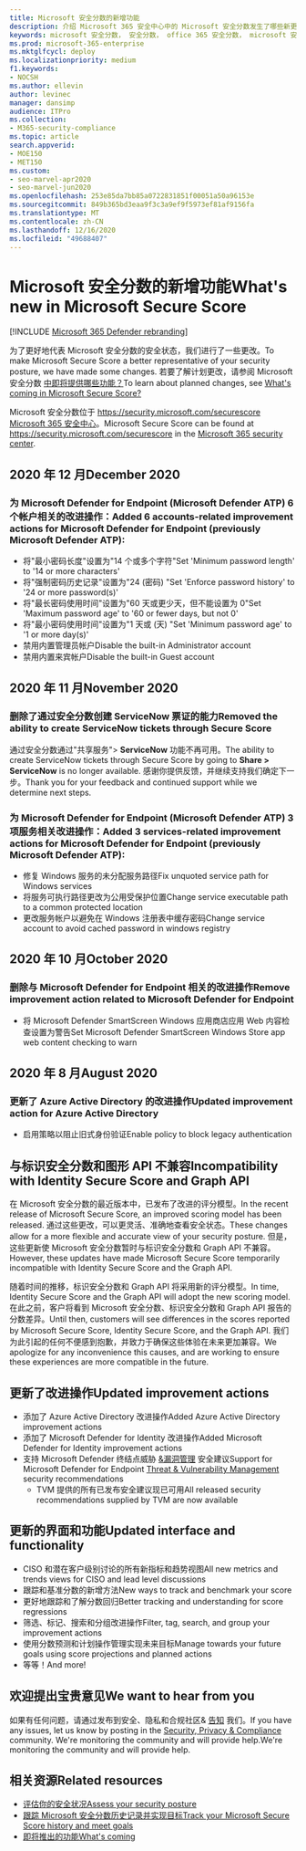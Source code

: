 ```yaml
---
title: Microsoft 安全分数的新增功能
description: 介绍 Microsoft 365 安全中心中的 Microsoft 安全分数发生了哪些新更改。
keywords: microsoft 安全分数， 安全分数， office 365 安全分数， microsoft 安全分数， microsoft 365 安全中心
ms.prod: microsoft-365-enterprise
ms.mktglfcycl: deploy
ms.localizationpriority: medium
f1.keywords:
- NOCSH
ms.author: ellevin
author: levinec
manager: dansimp
audience: ITPro
ms.collection:
- M365-security-compliance
ms.topic: article
search.appverid:
- MOE150
- MET150
ms.custom:
- seo-marvel-apr2020
- seo-marvel-jun2020
ms.openlocfilehash: 253e85da7bb85a0722831851f00051a50a96153e
ms.sourcegitcommit: 849b365bd3eaa9f3c3a9ef9f5973ef81af9156fa
ms.translationtype: MT
ms.contentlocale: zh-CN
ms.lasthandoff: 12/16/2020
ms.locfileid: "49688407"
---
```

# <a name="whats-new-in-microsoft-secure-score"></a><span data-ttu-id="8c423-104">Microsoft 安全分数的新增功能</span><span class="sxs-lookup"><span data-stu-id="8c423-104">What's new in Microsoft Secure Score</span></span>

[!INCLUDE [Microsoft 365 Defender rebranding](../includes/microsoft-defender.md)]

<span data-ttu-id="8c423-105">为了更好地代表 Microsoft 安全分数的安全状态，我们进行了一些更改。</span><span class="sxs-lookup"><span data-stu-id="8c423-105">To make Microsoft Secure Score a better representative of your security posture, we have made some changes.</span></span> <span data-ttu-id="8c423-106">若要了解计划更改，请参阅 Microsoft 安全分数 [中即将提供哪些功能？](microsoft-secure-score-whats-coming.md)</span><span class="sxs-lookup"><span data-stu-id="8c423-106">To learn about planned changes, see [What's coming in Microsoft Secure Score?](microsoft-secure-score-whats-coming.md)</span></span>

<span data-ttu-id="8c423-107">Microsoft 安全分数位于 https://security.microsoft.com/securescore [Microsoft 365 安全中心](overview-security-center.md)。</span><span class="sxs-lookup"><span data-stu-id="8c423-107">Microsoft Secure Score can be found at https://security.microsoft.com/securescore in the [Microsoft 365 security center](overview-security-center.md).</span></span>

## <a name="december-2020"></a><span data-ttu-id="8c423-108">2020 年 12 月</span><span class="sxs-lookup"><span data-stu-id="8c423-108">December 2020</span></span>

### <a name="added-6-accounts-related-improvement-actions-for-microsoft-defender-for-endpoint-previously-microsoft-defender-atp"></a><span data-ttu-id="8c423-109">为 Microsoft Defender for Endpoint (Microsoft Defender ATP) 6 个帐户相关的改进操作：</span><span class="sxs-lookup"><span data-stu-id="8c423-109">Added 6 accounts-related improvement actions for Microsoft Defender for Endpoint (previously Microsoft Defender ATP):</span></span>

- <span data-ttu-id="8c423-110">将"最小密码长度"设置为"14 个或多个字符"</span><span class="sxs-lookup"><span data-stu-id="8c423-110">Set 'Minimum password length' to '14 or more characters'</span></span>
- <span data-ttu-id="8c423-111">将"强制密码历史记录"设置为"24 (密码) "</span><span class="sxs-lookup"><span data-stu-id="8c423-111">Set 'Enforce password history' to '24 or more password(s)'</span></span>
- <span data-ttu-id="8c423-112">将"最长密码使用时间"设置为"60 天或更少天，但不能设置为 0"</span><span class="sxs-lookup"><span data-stu-id="8c423-112">Set 'Maximum password age' to '60 or fewer days, but not 0'</span></span>
- <span data-ttu-id="8c423-113">将"最小密码使用时间"设置为"1 天或 (天) "</span><span class="sxs-lookup"><span data-stu-id="8c423-113">Set 'Minimum password age' to '1 or more day(s)'</span></span>
- <span data-ttu-id="8c423-114">禁用内置管理员帐户</span><span class="sxs-lookup"><span data-stu-id="8c423-114">Disable the built-in Administrator account</span></span>
- <span data-ttu-id="8c423-115">禁用内置来宾帐户</span><span class="sxs-lookup"><span data-stu-id="8c423-115">Disable the built-in Guest account</span></span>

## <a name="november-2020"></a><span data-ttu-id="8c423-116">2020 年 11 月</span><span class="sxs-lookup"><span data-stu-id="8c423-116">November 2020</span></span>

### <a name="removed-the-ability-to-create-servicenow-tickets-through-secure-score"></a><span data-ttu-id="8c423-117">删除了通过安全分数创建 ServiceNow 票证的能力</span><span class="sxs-lookup"><span data-stu-id="8c423-117">Removed the ability to create ServiceNow tickets through Secure Score</span></span> 

<span data-ttu-id="8c423-118">通过安全分数通过"共享服务"> **ServiceNow** 功能不再可用。</span><span class="sxs-lookup"><span data-stu-id="8c423-118">The ability to create ServiceNow tickets through Secure Score by going to **Share > ServiceNow** is no longer available.</span></span> <span data-ttu-id="8c423-119">感谢你提供反馈，并继续支持我们确定下一步。</span><span class="sxs-lookup"><span data-stu-id="8c423-119">Thank you for your feedback and continued support while we determine next steps.</span></span>

### <a name="added-3-services-related-improvement-actions-for-microsoft-defender-for-endpoint-previously-microsoft-defender-atp"></a><span data-ttu-id="8c423-120">为 Microsoft Defender for Endpoint (Microsoft Defender ATP) 3 项服务相关改进操作：</span><span class="sxs-lookup"><span data-stu-id="8c423-120">Added 3 services-related improvement actions for Microsoft Defender for Endpoint (previously Microsoft Defender ATP):</span></span>

- <span data-ttu-id="8c423-121">修复 Windows 服务的未分配服务路径</span><span class="sxs-lookup"><span data-stu-id="8c423-121">Fix unquoted service path for Windows services</span></span>
- <span data-ttu-id="8c423-122">将服务可执行路径更改为公用受保护位置</span><span class="sxs-lookup"><span data-stu-id="8c423-122">Change service executable path to a common protected location</span></span>
- <span data-ttu-id="8c423-123">更改服务帐户以避免在 Windows 注册表中缓存密码</span><span class="sxs-lookup"><span data-stu-id="8c423-123">Change service account to avoid cached password in windows registry</span></span>

## <a name="october-2020"></a><span data-ttu-id="8c423-124">2020 年 10 月</span><span class="sxs-lookup"><span data-stu-id="8c423-124">October 2020</span></span>

### <a name="remove-improvement-action-related-to-microsoft-defender-for-endpoint"></a><span data-ttu-id="8c423-125">删除与 Microsoft Defender for Endpoint 相关的改进操作</span><span class="sxs-lookup"><span data-stu-id="8c423-125">Remove improvement action related to Microsoft Defender for Endpoint</span></span>

- <span data-ttu-id="8c423-126">将 Microsoft Defender SmartScreen Windows 应用商店应用 Web 内容检查设置为警告</span><span class="sxs-lookup"><span data-stu-id="8c423-126">Set Microsoft Defender SmartScreen Windows Store app web content checking to warn</span></span>

## <a name="august-2020"></a><span data-ttu-id="8c423-127">2020 年 8 月</span><span class="sxs-lookup"><span data-stu-id="8c423-127">August 2020</span></span>

### <a name="updated-improvement-action-for-azure-active-directory"></a><span data-ttu-id="8c423-128">更新了 Azure Active Directory 的改进操作</span><span class="sxs-lookup"><span data-stu-id="8c423-128">Updated improvement action for Azure Active Directory</span></span>

- <span data-ttu-id="8c423-129">启用策略以阻止旧式身份验证</span><span class="sxs-lookup"><span data-stu-id="8c423-129">Enable policy to block legacy authentication</span></span>

## <a name="incompatibility-with-identity-secure-score-and-graph-api"></a><span data-ttu-id="8c423-130">与标识安全分数和图形 API 不兼容</span><span class="sxs-lookup"><span data-stu-id="8c423-130">Incompatibility with Identity Secure Score and Graph API</span></span>

<span data-ttu-id="8c423-131">在 Microsoft 安全分数的最近版本中，已发布了改进的评分模型。</span><span class="sxs-lookup"><span data-stu-id="8c423-131">In the recent release of Microsoft Secure Score, an improved scoring model has been released.</span></span> <span data-ttu-id="8c423-132">通过这些更改，可以更灵活、准确地查看安全状态。</span><span class="sxs-lookup"><span data-stu-id="8c423-132">These changes allow for a more flexible and accurate view of your security posture.</span></span> <span data-ttu-id="8c423-133">但是，这些更新使 Microsoft 安全分数暂时与标识安全分数和 Graph API 不兼容。</span><span class="sxs-lookup"><span data-stu-id="8c423-133">However, these updates have made Microsoft Secure Score temporarily incompatible with Identity Secure Score and the Graph API.</span></span>

<span data-ttu-id="8c423-134">随着时间的推移，标识安全分数和 Graph API 将采用新的评分模型。</span><span class="sxs-lookup"><span data-stu-id="8c423-134">In time, Identity Secure Score and the Graph API will adopt the new scoring model.</span></span> <span data-ttu-id="8c423-135">在此之前，客户将看到 Microsoft 安全分数、标识安全分数和 Graph API 报告的分数差异。</span><span class="sxs-lookup"><span data-stu-id="8c423-135">Until then, customers will see differences in the scores reported by Microsoft Secure Score, Identity Secure Score, and the Graph API.</span></span> <span data-ttu-id="8c423-136">我们为此引起的任何不便感到抱歉，并致力于确保这些体验在未来更加兼容。</span><span class="sxs-lookup"><span data-stu-id="8c423-136">We apologize for any inconvenience this causes, and are working to ensure these experiences are more compatible in the future.</span></span>

## <a name="updated-improvement-actions"></a><span data-ttu-id="8c423-137">更新了改进操作</span><span class="sxs-lookup"><span data-stu-id="8c423-137">Updated improvement actions</span></span>

- <span data-ttu-id="8c423-138">添加了 Azure Active Directory 改进操作</span><span class="sxs-lookup"><span data-stu-id="8c423-138">Added Azure Active Directory improvement actions</span></span>
- <span data-ttu-id="8c423-139">添加了 Microsoft Defender for Identity 改进操作</span><span class="sxs-lookup"><span data-stu-id="8c423-139">Added Microsoft Defender for Identity improvement actions</span></span>
- <span data-ttu-id="8c423-140">支持 Microsoft Defender 终结点威胁 [&漏洞管理](https://docs.microsoft.com/windows/security/threat-protection/microsoft-defender-atp/next-gen-threat-and-vuln-mgt) 安全建议</span><span class="sxs-lookup"><span data-stu-id="8c423-140">Support for Microsoft Defender for Endpoint [Threat & Vulnerability Management](https://docs.microsoft.com/windows/security/threat-protection/microsoft-defender-atp/next-gen-threat-and-vuln-mgt) security recommendations</span></span>
    - <span data-ttu-id="8c423-141">TVM 提供的所有已发布安全建议现已可用</span><span class="sxs-lookup"><span data-stu-id="8c423-141">All released security recommendations supplied by TVM are now available</span></span>

## <a name="updated-interface-and-functionality"></a><span data-ttu-id="8c423-142">更新的界面和功能</span><span class="sxs-lookup"><span data-stu-id="8c423-142">Updated interface and functionality</span></span>

* <span data-ttu-id="8c423-143">CISO 和潜在客户级别讨论的所有新指标和趋势视图</span><span class="sxs-lookup"><span data-stu-id="8c423-143">All new metrics and trends views for CISO and lead level discussions</span></span>
* <span data-ttu-id="8c423-144">跟踪和基准分数的新增方法</span><span class="sxs-lookup"><span data-stu-id="8c423-144">New ways to track and benchmark your score</span></span>
* <span data-ttu-id="8c423-145">更好地跟踪和了解分数回归</span><span class="sxs-lookup"><span data-stu-id="8c423-145">Better tracking and understanding for score regressions</span></span>
* <span data-ttu-id="8c423-146">筛选、标记、搜索和分组改进操作</span><span class="sxs-lookup"><span data-stu-id="8c423-146">Filter, tag, search, and group your improvement actions</span></span>
* <span data-ttu-id="8c423-147">使用分数预测和计划操作管理实现未来目标</span><span class="sxs-lookup"><span data-stu-id="8c423-147">Manage towards your future goals using score projections and planned actions</span></span>
* <span data-ttu-id="8c423-148">等等！</span><span class="sxs-lookup"><span data-stu-id="8c423-148">And more!</span></span>

## <a name="we-want-to-hear-from-you"></a><span data-ttu-id="8c423-149">欢迎提出宝贵意见</span><span class="sxs-lookup"><span data-stu-id="8c423-149">We want to hear from you</span></span>

<span data-ttu-id="8c423-150">如果有任何问题，请通过发布到安全、隐私和合规社区& [告知](https://techcommunity.microsoft.com/t5/Security-Privacy-Compliance/bd-p/security_privacy) 我们。</span><span class="sxs-lookup"><span data-stu-id="8c423-150">If you have any issues, let us know by posting in the [Security, Privacy & Compliance](https://techcommunity.microsoft.com/t5/Security-Privacy-Compliance/bd-p/security_privacy) community.</span></span> <span data-ttu-id="8c423-151">We're monitoring the community and will provide help.</span><span class="sxs-lookup"><span data-stu-id="8c423-151">We're monitoring the community and will provide help.</span></span>

## <a name="related-resources"></a><span data-ttu-id="8c423-152">相关资源</span><span class="sxs-lookup"><span data-stu-id="8c423-152">Related resources</span></span>

- [<span data-ttu-id="8c423-153">评估你的安全状况</span><span class="sxs-lookup"><span data-stu-id="8c423-153">Assess your security posture</span></span>](microsoft-secure-score-improvement-actions.md)
- [<span data-ttu-id="8c423-154">跟踪 Microsoft 安全分数历史记录并实现目标</span><span class="sxs-lookup"><span data-stu-id="8c423-154">Track your Microsoft Secure Score history and meet goals</span></span>](microsoft-secure-score-history-metrics-trends.md)
- [<span data-ttu-id="8c423-155">即将推出的功能</span><span class="sxs-lookup"><span data-stu-id="8c423-155">What's coming</span></span>](microsoft-secure-score-whats-coming.md)
